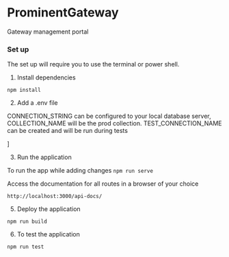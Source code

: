 # ProminentGateway

Gateway management portal

### Set up

The set up will require you to  use the  terminal or power shell.

1. Install dependencies

`npm install `

2. Add a .env file

CONNECTION_STRING can be configured to your local database server,
COLLECTION_NAME will be the prod collection.
TEST_CONNECTION_NAME can be created and will be run during tests

]

3. Run the application

To run the app while adding changes
`npm run serve`

Access the documentation for all routes in a browser of your choice

`http://localhost:3000/api-docs/`

5. Deploy the application

`npm run build`

6. To test the application

`npm run test`